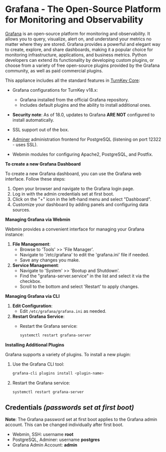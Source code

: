 Grafana - The Open-Source Platform for Monitoring and Observability
===================================================================

[Grafana](https://grafana.com/) is an open-source platform for monitoring and observability. It allows you to query, visualize, alert on, and understand your metrics no matter where they are stored. Grafana provides a powerful and elegant way to create, explore, and share dashboards, making it a popular choice for monitoring infrastructure, applications, and business metrics. Python developers can extend its functionality by developing custom plugins, or choose from a variety of free open-source plugins provided by the Grafana community, as well as paid commercial plugins.

This appliance includes all the standard features in [TurnKey Core](https://www.turnkeylinux.org/core):

- Grafana configurations for TurnKey v18.x:

    - Grafana installed from the official Grafana repository.
    - Includes default plugins and the ability to install additional ones.

- **Security note**: As of 18.0, updates to Grafana **ARE NOT** configured to install automatically.

- SSL support out of the box.
- [Adminer](https://www.adminer.org/) administration frontend for PostgreSQL (listening on port 12322 - uses SSL).
- Webmin modules for configuring Apache2, PostgreSQL, and Postfix.

**To create a new Grafana Dashboard**

To create a new Grafana dashboard, you can use the Grafana web interface. Follow these steps:

1. Open your browser and navigate to the Grafana login page.
2. Log in with the admin credentials set at first boot.
3. Click on the "+" icon in the left-hand menu and select "Dashboard".
4. Customize your dashboard by adding panels and configuring data sources.

**Managing Grafana via Webmin**

Webmin provides a convenient interface for managing your Grafana instance:

1. **File Management**:
    - Browse to 'Tools' >> 'File Manager'.
    - Navigate to '/etc/grafana' to edit the 'grafana.ini' file if needed.
    - Save any changes you make.
2. **Service Management**:
    - Navigate to 'System' >> 'Bootup and Shutdown'.
    - Find the "grafana-server.service" in the list and select it via the checkbox.
    - Scroll to the bottom and select 'Restart' to apply changes.

**Managing Grafana via CLI**

1. **Edit Configuration**:
    - Edit `/etc/grafana/grafana.ini` as needed.
2. **Restart Grafana Service**:
    - Restart the Grafana service:

      ```bash
      systemctl restart grafana-server
      ```

**Installing Additional Plugins**

Grafana supports a variety of plugins. To install a new plugin:

1. Use the Grafana CLI tool:

    ```bash
    grafana-cli plugins install <plugin-name>
    ```

2. Restart the Grafana service:

    ```bash
    systemctl restart grafana-server
    ```

Credentials *(passwords set at first boot)*
-------------------------------------------

**Note**: The Grafana password set at first boot applies to the Grafana admin account. This can be changed individually after first boot.

-  Webmin, SSH: username **root**
-  PostgreSQL, Adminer: username **postgres**
-  Grafana Admin Account: **admin**

[Grafana]: https://grafana.com/
[TurnKey Core]: https://www.turnkeylinux.org/core
[Adminer]: https://www.adminer.org/
